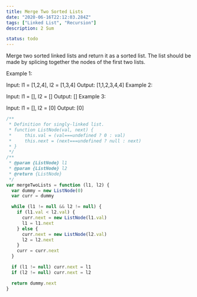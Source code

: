 ```yaml
---
title: Merge Two Sorted Lists
date: "2020-06-16T22:12:03.284Z"
tags: ["Linked List", "Recursion"]
description: 2 Sum

status: todo
---
```


Merge two sorted linked lists and return it as a sorted list. The list should be made by splicing together the nodes of the first two lists.

Example 1:

Input: l1 = [1,2,4], l2 = [1,3,4]
Output: [1,1,2,3,4,4]
Example 2:

Input: l1 = [], l2 = []
Output: []
Example 3:

Input: l1 = [], l2 = [0]
Output: [0]

```javascript
/**
 * Definition for singly-linked list.
 * function ListNode(val, next) {
 *     this.val = (val===undefined ? 0 : val)
 *     this.next = (next===undefined ? null : next)
 * }
 */
/**
 * @param {ListNode} l1
 * @param {ListNode} l2
 * @return {ListNode}
 */
var mergeTwoLists = function (l1, l2) {
  var dummy = new ListNode(0)
  var curr = dummy

  while (l1 != null && l2 != null) {
    if (l1.val < l2.val) {
      curr.next = new ListNode(l1.val)
      l1 = l1.next
    } else {
      curr.next = new ListNode(l2.val)
      l2 = l2.next
    }
    curr = curr.next
  }

  if (l1 != null) curr.next = l1
  if (l2 != null) curr.next = l2

  return dummy.next
}
```
